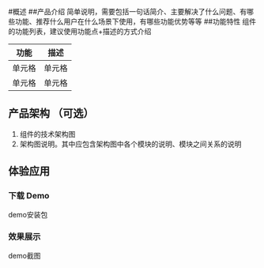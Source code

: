 #概述
##产品介绍
简单说明，需要包括一句话简介、主要解决了什么问题、有哪些功能、推荐什么用户在什么场景下使用，有哪些功能优势等等
##功能特性
组件的功能列表，建议使用功能点+描述的方式介绍

|  功能   | 描述  |
|  ----  | ----  |
| 单元格  | 单元格 |
| 单元格  | 单元格 |

## 产品架构 （可选）
1. 组件的技术架构图
2. 架构图说明。其中应包含架构图中各个模块的说明、模块之间关系的说明


## 体验应用
### 下载 Demo
demo安装包

### 效果展示
demo截图


